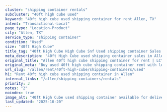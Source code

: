```yaml
---
cluster: "shipping container rentals"
subcluster: "40ft high cube used"
keyword: "40ft high cube used shipping container for rent Allen, TX"
intent: "Transactional-Local"
page_type: "Location-Product"
city: "Allen, TX"
service_type: "shipping container"
condition: "Used"
size: "40ft High Cube"
title_tag: "40ft High Cube High Cube Snf Used shipping container Sales in Allen | LC Container"
meta_description: "40ft High Cube used shipping container sales in Allen. High cube containers with extra height. Fast delivery, competitive pricing. Serving shipping containers area. Quote ID: XP5. Call (214) 524-4168 for your free quote today."
original_title: "Allen 40ft high cube shipping container for rent | LC"
original_meta: "Buy used 40ft high cube shipping container rent with local delivery in Allen, TX. LC Container — local Since 2003. Request a fast quote today."
url_slug: "/allen/rent/40ft-high-cube/shipping-containers/used"
h1: "Rent 40ft high cube used shipping container in Allen"
internal_links: "/allen/shipping-containers/rentals"
priority: 3
notes: "2"
noindex: true
image_alt: "40ft High Cube used shipping container available for delivery in Allen"
last_updated: "2025-10-20"
---
```


<!-- TODO: Add unique city/inventory copy, images, and internal links here. -->
